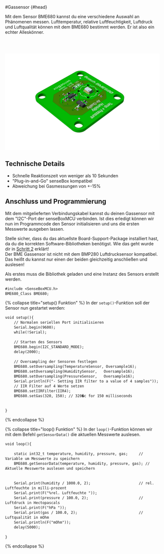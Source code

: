 #Gassensor {#head}
<div class="description">

Mit dem Sensor BME680 kannst du eine verschiedene Auswahl an Phänomenen messen. Lufttemperatur, relative Luftfeuchtigkeit, Luftdruck und Luftqualität können mit dem BME680 bestimmt werden. Er ist also ein echter Alleskönner. 
</div>

<div class="line">
    <br>
    <br>
</div>

![Der BME680](https://github.com/sensebox/resources/raw/master/gitbook_pictures/bme.png)

## Technische Details
* Schnelle Reaktionszeit von weniger als 10 Sekunden
* "Plug-in-and-Go" senseBox kompatibel
* Abweichung bei Gasmessungen von +-15%

## Anschluss und Programmierung

Mit dem mitgelieferten Verbindungskabel kannst du deinen Gassensor mit dem "I2C"-Port der senseBoxMCU verbinden. 
Ist dies erledigt können wir nun im Programmcode den Sensor initialisieren und uns die ersten Messwerte ausgeben lassen.

<div class="box_warning">
    <i class="fa fa-info fa-fw" aria-hidden="true" style="color: #42acf3;"></i>
    Stelle sicher, dass du das aktuellste Board-Support-Package installiert hast, da du die korrekten Software-Bibliotheken benötigst. Wie das geht wurde dir in <a href ="../erste-schritte/board-support-packages-installieren.md">Schritt 2</a> erklärt!
</div>
<div class="box_error">
    <i class="fa fa-info fa-fw" aria-hidden="true" style="color: #42acf3;"></i>
    Der BME Gassensor ist nicht mit dem BMP280 Luftdrucksensor kompatibel. Das heißt du kannst nur einen der beiden gleichzeitig anschließen und auslesen!
</div>


Als erstes muss die Bibliothek geladen und eine Instanz des Sensors erstellt werden.

```arduino 
#include <SenseBoxMCU.h>
BME680_Class BME680;
```
{% collapse title="setup() Funktion" %}
In der `setup()`-Funktion soll der Sensor nun gestartet werden: 

```arduino
void setup(){
    // Normalen seriellen Port initialisieren 
    Serial.begin(9600);
    while(!Serial);

    // Starten des Sensors
    BME680.begin(I2C_STANDARD_MODE);
    delay(2000);

    // Oversampling der Sensoren festlegen
    BME680.setOversampling(TemperatureSensor, Oversample16);
    BME680.setOversampling(HumiditySensor,   Oversample16);
    BME680.setOversampling(PressureSensor,   Oversample16);
    Serial.println(F("- Setting IIR filter to a value of 4 samples"));
    // IIR Filter auf 4 Werte setzen
    BME680.setIIRFilter(IIR4);
    BME680.setGas(320, 150); // 320�c for 150 milliseconds


}
```

{% endcollapse %}

{% collapse title="loop() Funktion" %}
In der `loop()`-Funktion können wir mit dem Befehl `getSensorData()` die aktuellen Messwerte auslesen.

```arduino
void loop(){

    static int32_t temperature, humidity, pressure, gas;     // Variable um Messwerte zu speichern
    BME680.getSensorData(temperature, humidity, pressure, gas); // Aktuelle Messwerte auslesen und speichern


    Serial.print(humidity / 1000.0, 2);                      // rel. Luftfeuchte in milli-prozent
    Serial.print(F("%rel. Luftfeuchte "));
    Serial.print(pressure / 100.0, 2);                       // Luftdruck in Hectopascals
    Serial.print(F("hPa "));
    Serial.print(gas / 100.0, 2);                            // Luftqualität in mOhm
    Serial.println(F("mOhm"));
    delay(5000);

}
```
{% endcollapse %}


